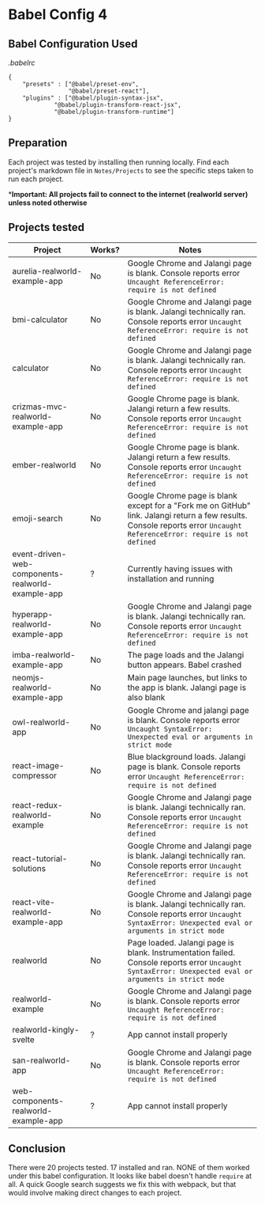 # Babel Config 4

## Babel Configuration Used
*.babelrc*
```
{
	"presets" : ["@babel/preset-env",
				 "@babel/preset-react"],
	"plugins" : ["@babel/plugin-syntax-jsx",
		     "@babel/plugin-transform-react-jsx",
			 "@babel/plugin-transform-runtime"]
}
```

## Preparation
Each project was tested by installing then running locally. Find each project's markdown file in `Notes/Projects` to see the specific steps taken to run each project.

***Important: All projects fail to connect to the internet (realworld server) unless noted otherwise**

## Projects tested
Project | Works? | Notes
---|---|---
aurelia-realworld-example-app | No | Google Chrome and Jalangi page is blank. Console reports error `Uncaught ReferenceError: require is not defined`
bmi-calculator | No | Google Chrome and Jalangi page is blank. Jalangi technically ran. Console reports error `Uncaught ReferenceError: require is not defined`
calculator | No | Google Chrome and Jalangi page is blank. Jalangi technically ran. Console reports error `Uncaught ReferenceError: require is not defined`
crizmas-mvc-realworld-example-app | No | Google Chrome page is blank. Jalangi return a few results. Console reports error `Uncaught ReferenceError: require is not defined`
ember-realworld | No | Google Chrome page is blank. Jalangi return a few results. Console reports error `Uncaught ReferenceError: require is not defined`
emoji-search | No | Google Chrome page is blank except for a "Fork me on GitHub" link. Jalangi return a few results. Console reports error `Uncaught ReferenceError: require is not defined`
event-driven-web-components-realworld-example-app | ? | Currently having issues with installation and running
hyperapp-realworld-example-app | No | Google Chrome and Jalangi page is blank. Jalangi technically ran. Console reports error `Uncaught ReferenceError: require is not defined`
imba-realworld-example-app | No | The page loads and the Jalangi button appears. Babel crashed
neomjs-realworld-example-app | No | Main page launches, but links to the app is blank. Jalangi page is also blank
owl-realworld-app | No | Google Chrome and jalangi page is blank. Console reports error `Uncaught SyntaxError: Unexpected eval or arguments in strict mode`
react-image-compressor | No | Blue blackground loads. Jalangi page is blank. Console reports error `Uncaught ReferenceError: require is not defined`
react-redux-realworld-example | No | Google Chrome and Jalangi page is blank. Jalangi technically ran. Console reports error `Uncaught ReferenceError: require is not defined`
react-tutorial-solutions | No | Google Chrome and Jalangi page is blank. Jalangi technically ran. Console reports error `Uncaught ReferenceError: require is not defined`
react-vite-realworld-example-app | No | Google Chrome and Jalangi page is blank. Jalangi technically ran. Console reports error `Uncaught SyntaxError: Unexpected eval or arguments in strict mode`
realworld | No | Page loaded. Jalangi page is blank. Instrumentation failed. Console reports error `Uncaught SyntaxError: Unexpected eval or arguments in strict mode`
realworld-example | No | Google Chrome and Jalangi page is blank. Console reports error `Uncaught ReferenceError: require is not defined`
realworld-kingly-svelte | ? | App cannot install properly
san-realworld-app | No | Google Chrome and Jalangi page is blank. Console reports error `Uncaught ReferenceError: require is not defined`
web-components-realworld-example-app | ? | App cannot install properly

## Conclusion
There were 20 projects tested. 17 installed and ran. NONE of them worked under this babel configuration. It looks like babel doesn't handle `require` at all. A quick Google search suggests we fix this with webpack, but that would involve making direct changes to each project.